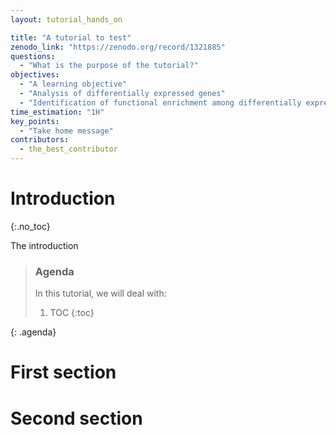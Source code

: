 ```yaml
---
layout: tutorial_hands_on

title: "A tutorial to test"
zenodo_link: "https://zenodo.org/record/1321885"
questions:
  - "What is the purpose of the tutorial?"
objectives:
  - "A learning objective"
  - "Analysis of differentially expressed genes"
  - "Identification of functional enrichment among differentially expressed genes"
time_estimation: "1H"
key_points:
  - "Take home message"
contributors:
  - the_best_contributor
---
```


# Introduction
{:.no_toc}

The introduction

> ### Agenda
>
> In this tutorial, we will deal with:
>
> 1. TOC
> {:toc}
>
{: .agenda}

# First section

# Second section